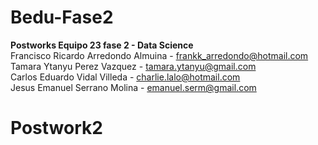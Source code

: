 # Bedu-Fase2
<b>Postworks Equipo 23 fase 2 - Data Science</b> </br>
Francisco Ricardo Arredondo Almuina - frankk_arredondo@hotmail.com </br>
Tamara Ytanyu Perez Vazquez - tamara.ytanyu@gmail.com </br>
Carlos Eduardo Vidal Villeda - charlie.lalo@hotmail.com </br>
Jesus Emanuel Serrano Molina - emanuel.serm@gmail.com

 # Postwork2
